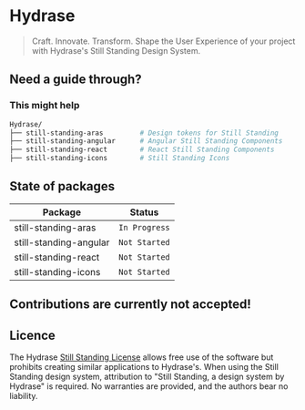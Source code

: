# Hydrase

> Craft. Innovate. Transform. Shape the User Experience of your project with Hydrase's Still Standing Design System.

## Need a guide through?
### This might help

```sh
Hydrase/
├── still-standing-aras         # Design tokens for Still Standing
├── still-standing-angular      # Angular Still Standing Components
├── still-standing-react        # React Still Standing Components
├── still-standing-icons        # Still Standing Icons
```

## State of packages

| Package                                           | Status                               |
| ------------------------------------------------- | ------------------------------------ |
| still-standing-aras                               | `In Progress`                        |
| still-standing-angular                            | `Not Started`                        |
| still-standing-react                              | `Not Started`                        |
| still-standing-icons                              | `Not Started`                        |

## Contributions are currently not accepted!

## Licence

The Hydrase [Still Standing License](https://github.com/HydraseCore/Still-Standing/blob/main/LICENSE.md) allows free use of the software but prohibits creating similar applications to Hydrase's. When using the Still Standing design system, attribution to "Still Standing, a design system by Hydrase" is required. No warranties are provided, and the authors bear no liability.